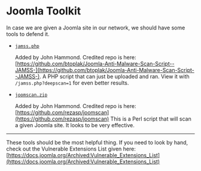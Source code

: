 Joomla Toolkit
=================


In case we are given a Joomla site in our network, we should have some tools to defend it.

* [`jamss.php`](jamss.php)

    Added by John Hammond. Credited repo is here: [https://github.com/btoplak/Joomla-Anti-Malware-Scan-Script--JAMSS-](https://github.com/btoplak/Joomla-Anti-Malware-Scan-Script--JAMSS-). A PHP script that can just be uploaded and ran. View it with `/jamss.php?deepscan=1` for even better results.

* [`joomscan.zip`](joomscan.zip)

    Added by John Hammond. Credited repo is here: [https://github.com/rezasp/joomscan](https://github.com/rezasp/joomscan) This is a Perl script that will scan a given Joomla site. It looks to be very effective. 


--------------------


These tools should be the most helpful thing. If you need to look by hand, check out the Vulnerable Extensions List given here: [https://docs.joomla.org/Archived:Vulnerable_Extensions_List](https://docs.joomla.org/Archived:Vulnerable_Extensions_List)


